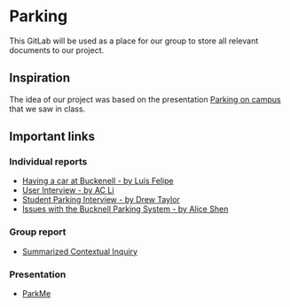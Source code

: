 # Parking

This GitLab will be used as a place for our group to store all relevant documents to our project.

## Inspiration
The idea of our project was based on the presentation [Parking on campus](https://medium.com/@kjs026/parking-on-campus-a-frustrating-time-consuming-issue-259ae8160b6#.cl5gaysto) that we saw in class.

## Important links
### Individual reports
- [Having a car at Buckenell - by Luís Felipe](https://medium.com/@lftomazini/having-a-car-at-bucknell-cda27283f89e#.ktd74vqhi)
- [User Interview - by AC Li](https://medium.com/@yl015/user-interview-a1b995bb6d76#.ci5je4ih2)
- [Student Parking Interview - by Drew Taylor](https://medium.com/@awt003/student-parking-interview-9dd119de017f#.kjy0z7mwv)
- [Issues with the Bucknell Parking System - by Alice Shen](https://medium.com/@ms092/issues-with-the-bucknell-parking-system-d9cc90a4c112#.gmhgks4ft)

### Group report
- [Summarized Contextual Inquiry](https://medium.com/@lftomazini/summarized-contextual-inquiry-3cdb97074762#.wyfq5znn2)

### Presentation
- [ParkMe](https://docs.google.com/presentation/d/1uxBkMXgUkmEBJ0fYvIgu5pYqA34eRcjhOHB9bKC-aCk/edit#slide=id.p)